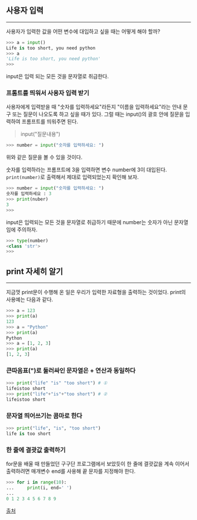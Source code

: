 ## 사용자 입력
-----
사용자가 입력한 값을 어떤 변수에 대입하고 싶을 때는 어떻게 해야 할까?
```py
>>> a = input()
Life is too short, you need python
>>> a
'Life is too short, you need python'
>>>
```
input은 입력 되는 모든 것을 문자열로 취급한다.

### 프롬트를 띄워서 사용자 입력 받기
사용자에게 입력받을 때 "숫자를 입력하세요"라든지 "이름을 입력하세요"라는 안내 문구 또는 질문이 나오도록 하고 싶을 때가 있다. 그럴 때는 input()의 괄호 안에 질문을 입력하여 프롬프트를 띄워주면 된다.
> input("질문내용")
```py
>>> number = input("숫자를 입력하세요: ")
```
위와 같은 질문을 볼 수 있을 것이다.

숫자를 입력하라는 프롬프트에 3을 입력하면 변수 number에 3이 대입된다.
```print(number)```로 출력해서 제대로 입력되었는지 확인해 보자.

```py
>>> number = input("숫자를 입력하세요: ")
숫자를 입력하세요 : 3
>>> print(nuber)
3
>>>
```
input은 입력되는 모든 것을 문자열로 취급하기 때문에 number는 숫자가 아닌 문자열임에 주의하자.
```py
>>> type(number)
<class 'str'>
>>>
```

## print 자세히 알기
----
지금껏 print문이 수행해 온 일은 우리가 입력한 자료형을 출력하는 것이었다. print의 사용예는 다음과 같다.
```py 
>>> a = 123
>>> print(a)
123
>>> a = "Python"
>>> print(a)
Python
>>> a = [1, 2, 3]
>>> print(a)
[1, 2, 3]

```
### 큰따옴표(")로 둘러싸인 문자열은 + 연산과 동일하다
```py
>>> print("life" "is" "too short") # ①
lifeistoo short
>>> print("life"+"is"+"too short") # ②
lifeistoo short
```
### 문자열 띄어쓰기는 콤마로 한다
```py
>>> print("life", "is", "too short")
life is too short
```

### 한 줄에 결괏값 출력하기
 for문을 배울 때 만들었던 구구단 프로그램에서 보았듯이 한 줄에 결괏값을 계속 이어서 출력하려면 매개변수 end를 사용해 끝 문자를 지정해야 한다.
 ```py
>>> for i in range(10):
...     print(i, end=' ')
...
0 1 2 3 4 5 6 7 8 9
 ```
 [출처](https://wikidocs.net/25)